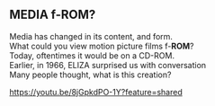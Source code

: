 ## MEDIA f-ROM?  

Media has changed in its content, and form.  
What could you view motion picture films f-**ROM**?  
Today, oftentimes it would be on a CD-ROM.    
Earlier, in 1966, ELIZA surprised us with conversation    
Many people thought, what is this creation?  

https://youtu.be/8jGpkdPO-1Y?feature=shared
